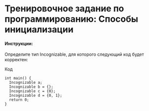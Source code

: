 # Тренировочное задание по программированию: Способы инициализации

#### Инструкции:
Определите тип Incognizable, для которого следующий код будет корректен:

Код
```
int main() {
  Incognizable a;
  Incognizable b = {};
  Incognizable c = {0};
  Incognizable d = {0, 1};
  return 0;
}
```